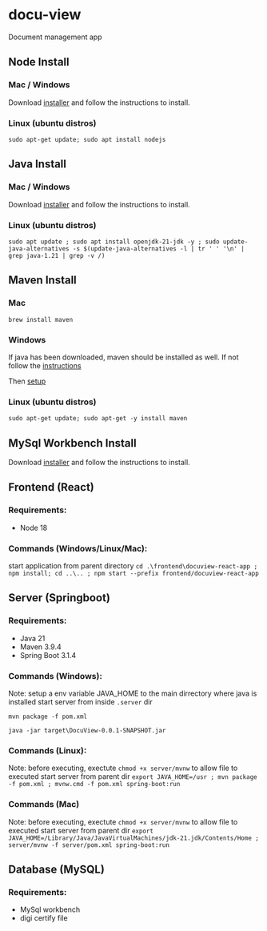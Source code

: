 # docu-view

Document management app

## Node Install

### Mac / Windows

Download [installer](https://nodejs.org/en/download) and follow the instructions to install.

### Linux (ubuntu distros)

``sudo apt-get update; sudo apt install nodejs``

## Java Install

### Mac / Windows

Download [installer](https://www.java.com/en/download/) and follow the instructions to install.

### Linux (ubuntu distros)

``sudo apt update ; sudo apt install openjdk-21-jdk -y ; sudo update-java-alternatives -s $(update-java-alternatives -l | tr ' ' '\n' | grep java-1.21 | grep -v /)``

## Maven Install

### Mac

``brew install maven``

### Windows

If java has been downloaded, maven should be installed as well. If not follow the [instructions](https://maven.apache.org/install.html)

Then [setup](https://maven.apache.org/guides/getting-started/windows-prerequisites.html)

### Linux (ubuntu distros)

``sudo apt-get update; sudo apt-get -y install maven``

## MySql Workbench Install

Download [installer](https://dev.mysql.com/downloads/workbench/) and follow the instructions to install.

## Frontend (React)

### Requirements:

* Node 18

### Commands (Windows/Linux/Mac):

start application from parent directory
``cd .\frontend\docuview-react-app ; npm install; cd ..\.. ; npm start --prefix frontend/docuview-react-app``

## Server (Springboot)

### Requirements:

* Java 21
* Maven 3.9.4
* Spring Boot 3.1.4

### Commands (Windows):

Note: setup a env variable JAVA_HOME to the main dirrectory where java is installed
start server from inside `.server`  dir

``mvn package -f pom.xml``

`java -jar target\DocuView-0.0.1-SNAPSHOT.jar`

### Commands (Linux):

Note: before executing, exectute ``chmod +x server/mvnw`` to allow file to executed
start server from parent dir
``export JAVA_HOME=/usr ; mvn package -f pom.xml ; mvnw.cmd -f pom.xml spring-boot:run``

### Commands (Mac)

Note: before executing, exectute ``chmod +x server/mvnw`` to allow file to executed
start server from parent dir
``export JAVA_HOME=/Library/Java/JavaVirtualMachines/jdk-21.jdk/Contents/Home ; server/mvnw -f server/pom.xml spring-boot:run``

## Database (MySQL)

### Requirements:

* MySql workbench
* digi certify file
